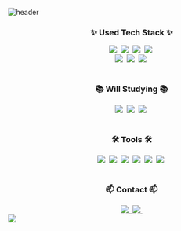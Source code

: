 ![header](https://capsule-render.vercel.app/api?type=waving&color=ece700&height=200&text=Welcome!&animation=fadeIn&fontSize=80&fontAlignY=35)


<h3 align="center">✨ Used Tech Stack ✨</h3>
<div align="center">
  <img src="https://img.shields.io/badge/html5-E34F26.svg?style=for-the-badge&logo=html5&logoColor=white" />&nbsp
  <img src="https://img.shields.io/badge/css3-1572B6.svg?style=for-the-badge&logo=css3&logoColor=white" />&nbsp
  <img src="https://img.shields.io/badge/javascript-F7DF1E.svg?style=for-the-badge&logo=javascript&logoColor=20232a" />&nbsp
  <img src="https://img.shields.io/badge/react-20232a.svg?style=for-the-badge&logo=react&logoColor=61DAFB" />&nbsp
</div>
<div align="center">
  <img src="https://img.shields.io/badge/Bootstrap-563D7C?style=for-the-badge&logo=bootstrap&logoColor=white"/>&nbsp
  <img src="https://img.shields.io/badge/Firebase-039BE5?style=for-the-badge&logo=Firebase&logoColor=white"/>&nbsp
  <img src="https://img.shields.io/badge/Flutter-02569B?style=for-the-badge&logo=flutter&logoColor=white"/>&nbsp
  
</div>

<br>

<h3 align="center">📚 Will Studying 📚</h3>
<div align="center">
  <img src="https://img.shields.io/badge/typescript-007ACC.svg?style=for-the-badge&logo=typescript&logoColor=white" />&nbsp
  <img src="https://img.shields.io/badge/Tailwind_CSS-38B2AC?style=for-the-badge&logo=tailwind-css&logoColor=white"/>&nbsp
  <img src="https://img.shields.io/badge/Next.js-000?logo=nextdotjs&logoColor=fff&style=for-the-badge"/>&nbsp
</div>

<br>

<h3 align="center">🛠 Tools 🛠</h3>
<div align="center">
  <img src="https://img.shields.io/badge/git-F05033.svg?style=for-the-badge&logo=git&logoColor=white" />&nbsp
  <img src="https://img.shields.io/badge/github-181717.svg?style=for-the-badge&logo=github&logoColor=white" />&nbsp
  <img src="https://img.shields.io/badge/Notion-F3F3F3.svg?style=for-the-badge&logo=notion&logoColor=black" />&nbsp
  <img src="https://img.shields.io/badge/VSCode-2C2C32.svg?style=for-the-badge&logo=visual-studio-code&logoColor=22ABF3" />&nbsp
  <img src="https://img.shields.io/badge/Discord-7289DA?style=for-the-badge&logo=discord&logoColor=white"/>&nbsp
  <img src="https://img.shields.io/badge/Lark-00B2FF?style=for-the-badge&logo=messenger&logoColor=blue"/>&nbsp
</div>

<br>

<h3 align="center">📫 Contact 📫</h3>
<div align="center">
  <a href="https://velog.io/@jihoon135">
    <img src="https://img.shields.io/badge/Velog-1EBC8F?style=for-the-badge&logo=velog&logoColor=white" />&nbsp
  </a>
  <a href="kwakjihoon1001@gmail.com">
    <img
      src="https://img.shields.io/badge/kwakjihoon1001@gmail.com-D14836?style=for-the-badge&logo=gmail&logoColor=white"/>&nbsp
  </a>
</div>


<img src="https://capsule-render.vercel.app/api?type=waving&color=BDBDC8&height=150&section=footer" />
